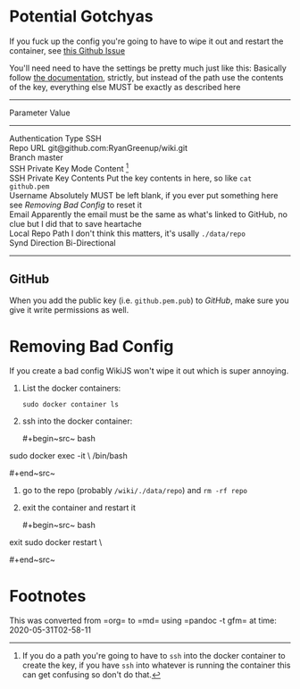 # Potential Gotchyas
If you fuck up the config you're going to have to wipe it out and 
restart the container, see [this Github Issue](https://github.com/github/hub/issues/1644)

You'll need need to have the settings be pretty much just like this:
Basically follow [the documentation](https://docs.requarks.io/storage/git), strictly, but
instead of the path use the contents of the key, everything else MUST be
exactly as described here

  -------------------------- ------------------------------------------------------------------------------------------------------------- --
  Parameter                  Value                                                                                                         
  ---                        ---                                                                                                           
  Authentication Type        SSH                                                                                                           
  Repo URL                   git\@github.com:RyanGreenup/wiki.git                                                                          
  Branch                     master                                                                                                        
  SSH Private Key Mode       Content [^1]                                                                                                  
  SSH Private Key Contents   Put the key contents in here, so like `cat github.pem`                                                        
  Username                   Absolutely MUST be left blank, if you ever put something here see *Removing Bad Config* to reset it           
  Email                      Apparently the email must be the same as what\'s linked to GitHub, no clue but I did that to save heartache   
  Local Repo Path            I don\'t think this matters, it\'s usally `./data/repo`                                                       
  Synd Direction             Bi-Directional                                                                                                
  -------------------------- ------------------------------------------------------------------------------------------------------------- --

GitHub
------

When you add the public key (i.e. `github.pem.pub`) to *GitHub*, make
sure you give it write permissions as well.

Removing Bad Config
===================

If you create a bad config WikiJS won\'t wipe it out which is super
annoying.

1.  List the docker containers:

    ``` {.bash}
    sudo docker container ls
    ```

2.  ssh into the docker container:

    \#+begin~src~ bash

sudo docker exec -it \ /bin/bash

\#+end~src~

1.  go to the repo (probably `/wiki/./data/repo`) and `rm -rf repo`

2.  exit the container and restart it

    \#+begin~src~ bash

exit sudo docker restart \

\#+end~src~

Footnotes
=========

[^1]: If you do a path you\'re going to have to `ssh` into the docker
    container to create the key, if you have `ssh` into whatever is
    running the container this can get confusing so don\'t do that.

This was converted from =org= to =md= using =pandoc -t gfm= at time: 
2020-05-31T02-58-11

